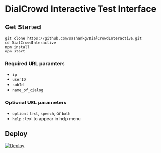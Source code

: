 # DialCrowd Interactive Test Interface

## Get Started
```
git clone https://github.com/sashankg/DialCrowdInteractive.git
cd DialCrowdInteractive
npm install
npm start
```
### Required URL paramters
- `ip`
- `userID`
- `subId`
- `name_of_dialog`

### Optional URL parameters
- `option` : `text`, `speech`, or `both`
- `help` : text to appear in help menu

## Deploy
[![Deploy](https://www.herokucdn.com/deploy/button.svg)](https://heroku.com/deploy?template=https://github.com/sashankg/DialCrowdInteractive/)
